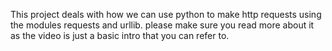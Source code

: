  This project deals with how we can  use python to make http requests using the modules requests and urllib. please make sure you read more about it as the video is just a basic intro that you can refer to.
